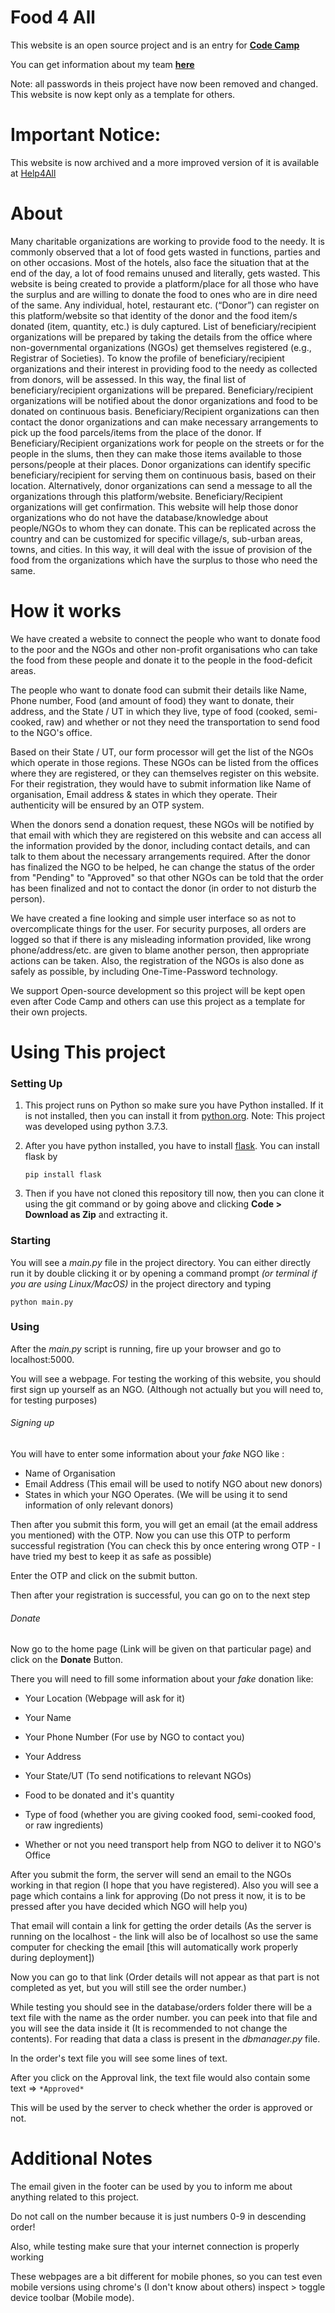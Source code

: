 # Food 4 All

This website is an open source project and is an entry for **[Code Camp](https://codecamphackathon.netlify.app)**

You can get information about my team **[here](https://codecamphackathon.netlify.app/TheJuniorDev)**

Note: all passwords in theis project have now been removed and changed. This website is now kept only as a template for others.

# Important Notice:
This website is now archived and a more improved version of it is available at [Help4All](https://github.com/Nalin-2005/Help4All)

# About

Many charitable organizations are working to provide food to the needy. It is commonly observed that a lot of food gets wasted in functions, parties and on other occasions. Most of the hotels, also face the situation that at the end of the day, a lot of food remains unused and literally, gets wasted. This website is being created to provide a platform/place for all those who have the surplus and are willing to donate the food to ones who are in dire need of the same. Any individual, hotel, restaurant etc. (“Donor”) can register on this platform/website so that identity of the donor and the food item/s donated (item, quantity, etc.) is duly captured. List of beneficiary/recipient organizations will be prepared by taking the details from the office where non-governmental organizations (NGOs) get themselves registered (e.g., Registrar of Societies). To know the profile of beneficiary/recipient organizations and their interest in providing food to the needy as collected from donors, will be assessed. In this way, the final list of beneficiary/recipient organizations will be prepared. Beneficiary/recipient organizations will be notified about the donor organizations and food to be donated on continuous basis. Beneficiary/Recipient organizations can then contact the donor organizations and can make necessary arrangements to pick up the food parcels/items from the place of the donor. If Beneficiary/Recipient organizations work for people on the streets or for the people in the slums, then they can make those items available to those persons/people at their places. Donor organizations can identify specific beneficiary/recipient for serving them on continuous basis, based on their location. Alternatively, donor organizations can send a message to all the organizations through this platform/website. Beneficiary/Recipient organizations will get confirmation. This website will help those donor organizations who do not have the database/knowledge about people/NGOs to whom they can donate. This can be replicated across the country and can be customized for specific village/s, sub-urban areas, towns, and cities. In this way, it will deal with the issue of provision of the food from the organizations which have the surplus to those who need the same.

# How it works

We have created a website to connect the people who want to donate food to the poor and the NGOs and other non-profit organisations who can take the food from these people and donate it to the people in the food-deficit areas. 

The people who want to donate food can submit their details like Name, Phone number, Food (and amount of food) they want to donate, their address, and the State / UT in which they live, type of food (cooked, semi-cooked, raw) and whether or not they need the transportation to send food to the NGO's office.

Based on their State / UT, our form processor will get the list of the NGOs which operate in those regions. These NGOs can be listed from the offices where they are registered, or they can themselves register on this website. For their registration, they would have to submit information like Name of organisation, Email address & states in which they operate. Their authenticity will be ensured by an OTP system.

When the donors send a donation request, these NGOs will be notified by that email with which they are registered on this website and can access all the information provided by the donor, including contact details, and can talk to them about the necessary arrangements required. After the donor has finalized the NGO to be helped, he can change the status of the order from "Pending" to "Approved" so that other NGOs can be told that the order has been finalized and not to contact the donor (in order to not disturb the person). 

We have created a fine looking and simple user interface so as not to overcomplicate things for the user.
For security purposes, all orders are logged so that if there is any misleading information provided, like wrong phone/address/etc. are given to blame another person, then appropriate actions can be taken.
Also, the registration of the NGOs is also done as safely as possible, by including One-Time-Password technology.


We support Open-source development so this project will be kept open even after Code Camp and others can use this project as a template for their own projects.

# Using This project 

### Setting Up

1. This project runs on Python so make sure you have Python installed. If it is not installed, then you can install it from [python.org](https://python.org/downloads). Note: This project was developed using python 3.7.3.

2. After you have python installed, you have to install [flask](https://flask.palletsprojects.com/). You can install flask by 

   ```pip install flask```

3. Then if you have not cloned this repository till now, then you can clone it using the git command or by going above and clicking **Code > Download as Zip** and extracting it.

### Starting

You will see a *main.py* file in the project directory. You can either directly run it by double clicking it or by opening a command prompt *(or terminal if you are using Linux/MacOS)* in the project directory and typing 

```python main.py```

### Using

After the *main.py* script is running, fire up your browser and go to localhost:5000.

You will see a webpage. For testing the working of this website, you should first sign up yourself as an NGO.	(Although not actually but you will need to, for testing purposes)

###### Signing up

You will have to enter some information about your *fake* NGO like :

- Name of Organisation
- Email Address (This email will be used to notify NGO about new donors)
- States in which your NGO Operates. (We will be using it to send information of only relevant donors)

Then after you submit this form, you will get an email (at the email address you mentioned) with the OTP. Now you can use this OTP to perform successful registration (You can check this by once entering wrong OTP - I have tried my best to keep it as safe as possible)

Enter the OTP and click on the submit button.

Then after your registration is successful, you can go on to the next step

###### Donate

Now go to the home page (Link will be given on that particular page) and click on the **Donate** Button.

There you will need to fill some information about your *fake* donation like:

- Your Location (Webpage will ask for it)

- Your Name
- Your Phone Number (For use by NGO to contact you)
- Your Address
- Your State/UT (To send notifications to relevant NGOs) 
- Food to be donated and it's quantity
- Type of food (whether you are giving cooked food, semi-cooked food, or raw ingredients)
- Whether or not you need transport help from NGO to deliver it to NGO's Office

After you submit the form, the server will send an email to the NGOs working in that region (I hope that you have registered). Also you will see a page which contains a link for approving (Do not press it now, it is to be pressed after you have decided which NGO will help you)

That email will contain a link for getting the order details (As the server is running on the localhost - the link will also be of localhost so use the same computer for checking the email [this will automatically work properly during deployment])

Now you can go to that link (Order details will not appear as that part is not completed as yet, but you will still see the order number.)

While testing you should see in the database/orders folder there will be a text file with the name as the order number. you can peek into that file and you will see the data inside it (It is recommended to not change the contents). For reading that data a class is present in the *dbmanager.py* file.

In the order's text file you will see some lines of text.

After you click on the Approval link, the text file would also contain some text =>  ```*Approved*```

This will be used by the server to check whether the order is approved or not. 



# Additional Notes

The email given in the footer can be used by you to inform me about anything related to this project.

Do not call on the number because it is just numbers 0-9 in descending order!

Also, while testing make sure that your internet connection is properly working

These webpages are a bit different for mobile phones, so you can test even mobile versions using chrome's (I don't know about others) inspect > toggle device toolbar (Mobile mode).

